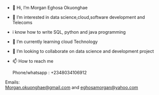 - 👋 Hi, I’m Morgan Eghosa Okuonghae
- 👀 I’m interested in data science,cloud,software development and Telecoms
- i know how to write SQL, python and java programming
- 🌱 I’m currently learning cloud Technology 
- 💞️ I’m looking to collaborate on data science and development project
- 📫 How to reach me
  
     Phone/whatsapp : +2348034106912
  
Emails:                                          
Morgan.okuonghae@gmail.com   and 
eghosamorgan@yahoo.com



<!---
eghosamorganitsolution/eghosamorganitsolution is a ✨ special ✨ repository because its `README.md` (this file) appears on your GitHub profile.
You can click the Preview link to take a look at your changes.
--->
